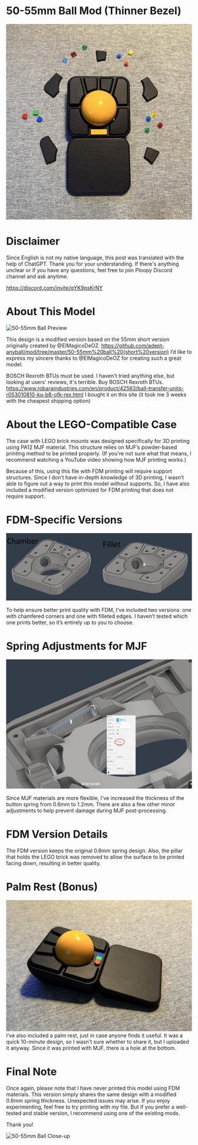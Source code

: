 # 50-55mm Ball Mod (Thinner Bezel)
![50-55mm Ball Side Preview](https://github.com/Dexter-KBD/mod/blob/83cc894b9fb993e3cbe6419580608828139cb136/50-55mm%20Ball%20(Thinner%20Bezel)/Image/50-55mm-Ball-_Thinner-Bezel_2.jpg?raw=true)


    
Disclaimer
====================
Since English is not my native language, this post was translated with the help of ChatGPT. Thank you for your understanding.
If there's anything unclear or if you have any questions, feel free to join Ploopy Discord channel and ask anytime.
  
  https://discord.com/invite/qYK9psKrNY


  
About This Model
====================
![50-55mm Ball Preview](https://github.com/Dexter-KBD/mod/blob/8ee7afa14d9289efde0b2ceb388cd7a4018f164f/50-55mm%20Ball%20(Thinner%20Bezel)/Image/50-55mm-Ball-_Thinner-Bezel_1.jpg?raw=true)

This design is a modified version based on the 55mm short version originally created by @ElMagicoDeOZ.
https://github.com/adept-anyball/mod/tree/master/50-55mm%20ball%20(short%20version)
I’d like to express my sincere thanks to @ElMagicoDeOZ for creating such a great model.



BOSCH Rexroth BTUs must be used. 
I haven't tried anything else, but looking at users' reviews, it's terrible. Buy BOSCH Rexroth BTUs. 
https://www.robaraindustries.com/en/product/42563/ball-transfer-units-r053010810-ku-b8-ofk-rex.html
I bought it on this site (it took me 3 weeks with the cheapest shipping option)


  
About the LEGO-Compatible Case
====================
The case with LEGO brick mounts was designed specifically for 3D printing using PA12 MJF material.
This structure relies on MJF’s powder-based printing method to be printed properly.
(If you're not sure what that means, I recommend watching a YouTube video showing how MJF printing works.)

Because of this, using this file with FDM printing will require support structures.
Since I don’t have in-depth knowledge of 3D printing, I wasn’t able to figure out a way to print this model without supports.
So, I have also included a modified version optimized for FDM printing that does not require support.





FDM-Specific Versions
====================
![BTU Top for FDM (Fillet/Chamfer)](https://github.com/Dexter-KBD/mod/blob/5a980747faac74fdc6aa74962dc1e30e391c58c4/50-55mm%20Ball%20(Thinner%20Bezel)/Image/BTU%20top%20for%20FDM%20fillet-cham.png?raw=true)

To help ensure better print quality with FDM, I’ve included two versions:
one with chamfered corners and one with filleted edges.
I haven’t tested which one prints better, so it’s entirely up to you to choose.




  
Spring Adjustments for MJF
====================
![Spring Detail](https://github.com/Dexter-KBD/mod/blob/634f739cf9b138c64db2a507b7218daf26c4e0e9/50-55mm%20Ball%20(Thinner%20Bezel)/Image/spring.png?raw=true)

Since MJF materials are more flexible, I’ve increased the thickness of the button spring from 0.6mm to 1.2mm.
There are also a few other minor adjustments to help prevent damage during MJF post-processing.




  
FDM Version Details
====================
The FDM version keeps the original 0.6mm spring design.
Also, the pillar that holds the LEGO brick was removed to allow the surface to be printed facing down, resulting in better quality.




  
Palm Rest (Bonus)
====================
![Palmrest Preview](https://github.com/Dexter-KBD/mod/blob/83cc894b9fb993e3cbe6419580608828139cb136/50-55mm%20Ball%20(Thinner%20Bezel)/Image/Palmrest.jpg?raw=true)
I’ve also included a palm rest, just in case anyone finds it useful.
It was a quick 10-minute design, so I wasn't sure whether to share it, but I uploaded it anyway.
Since it was printed with MJF, there is a hole at the bottom.




  
Final Note
====================
Once again, please note that I have never printed this model using FDM materials.
This version simply shares the same design with a modified 0.6mm spring thickness.
Unexpected issues may arise.
If you enjoy experimenting, feel free to try printing with my file.
But if you prefer a well-tested and stable version, I recommend using one of the existing mods.
  
Thank you!


  
![50-55mm Ball Close-up](https://github.com/Dexter-KBD/mod/blob/a47f1e0c2c5a6c41d3072eef394aa15aa44af67b/50-55mm%20Ball%20(Thinner%20Bezel)/Image/50-55mm-Ball-_Thinner-Bezel_3.jpg?raw=true)


